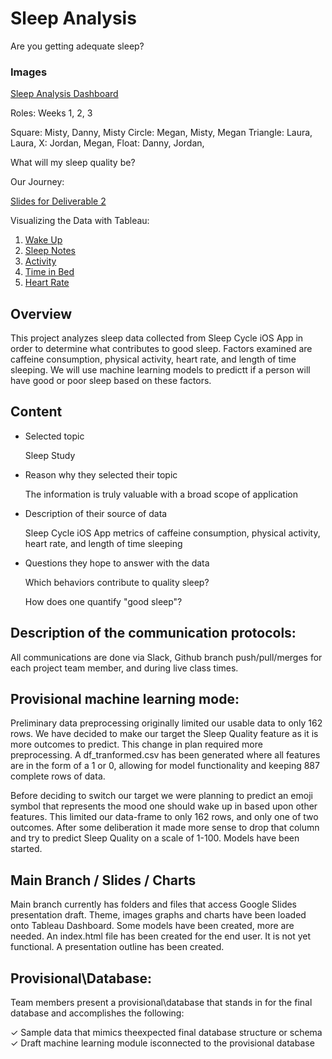 # Sleep Analysis
Are you getting adequate sleep?

### Images
[Sleep Analysis Dashboard](https://public.tableau.com/app/profile/misty.tomison/viz/SleepAnalysis_16403125127800/SleepAnalysis?publish=yes)

Roles: Weeks 1, 2, 3

Square: Misty, Danny, Misty
Circle: Megan, Misty, Megan
Triangle: Laura, Laura, 
X: Jordan, Megan, 
Float: Danny, Jordan, 

What will my sleep quality be?

Our Journey:

[Slides for Deliverable 2](https://docs.google.com/presentation/d/1j7FuZVb4ZCLHZEEQKor6bo9HhYAhEbjMTLDpLTC-69g/edit?usp=sharing)

Visualizing the Data with Tableau:

1. [Wake Up](https://public.tableau.com/app/profile/megan.speaks/viz/WakeUp/WakeUp)
2. [Sleep Notes](https://public.tableau.com/app/profile/megan.speaks/viz/SleepNotes/SleepNotes)
3. [Activity](https://public.tableau.com/app/profile/megan.speaks/viz/Activity_16405816723450/Activity)
4. [Time in Bed](https://public.tableau.com/app/profile/megan.speaks/viz/TimeinBed/TimeinBed)
5. [Heart Rate](https://public.tableau.com/app/profile/megan.speaks/viz/HeartRate_16405815842860/HeartRate)

## Overview
This project analyzes sleep data collected from Sleep Cycle iOS App in order to determine what contributes to good sleep. Factors examined are caffeine consumption, physical activity, heart rate, and length of time sleeping. We will use machine learning models to predictt if a person will have good or poor sleep based on these factors.

## Content

- Selected topic

  Sleep Study
  
- Reason why they selected their topic
  
  The information is truly valuable with a broad scope of application
  
- Description of their source of data
  
  Sleep Cycle iOS App 
  metrics of caffeine consumption, physical activity, heart rate, and length of time sleeping
  
- Questions they hope to answer with the data

  Which behaviors contribute to quality sleep?
  
  How does one quantify "good sleep"?
  
## Description of the communication protocols:

All communications are done via Slack, Github branch push/pull/merges for each project team member, and during live class times.


## Provisional machine learning mode:
Preliminary data preprocessing originally limited our usable data to only 162 rows. We have decided to make our target the Sleep Quality feature as it is more outcomes to predict. This change in plan required more preprocessing. A df_tranformed.csv has been generated where all features are in the form of a 1 or 0, allowing for model functionality and keeping 887 complete rows of data.  

Before deciding to switch our target we were planning to predict an emoji symbol that represents the mood one should wake up in based upon other features.
This limited our data-frame to only 162 rows, and only one of two outcomes. After some deliberation it made more sense to drop that column and try to predict Sleep Quality on a scale of 1-100. Models have been started.

## Main Branch / Slides / Charts

Main branch currently has folders and files that access Google Slides presentation draft. Theme, images graphs and charts have been loaded onto Tableau Dashboard.
Some models have been created, more are needed. An index.html file has been created for the end user. It is not yet functional. A presentation outline has been created.

## Provisional\Database:
Team members present a provisional\database that stands in for the final database and accomplishes the
following:

✓ Sample data that mimics theexpected final database structure or schema
✓ Draft machine learning module isconnected to the provisional database
